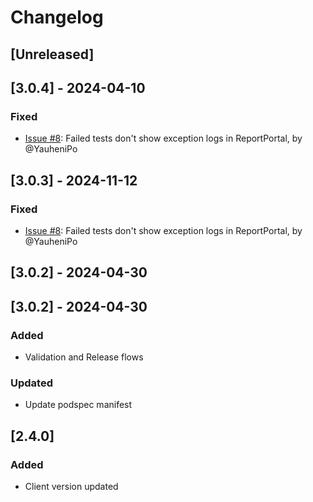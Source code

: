 # Changelog

## [Unreleased]
## [3.0.4] - 2024-04-10
### Fixed
- [Issue #8](https://github.com/reportportal/agent-swift-XCTest/issues/8): Failed tests don't show exception logs in ReportPortal, by @YauheniPo

## [3.0.3] - 2024-11-12
### Fixed
- [Issue #8](https://github.com/reportportal/agent-swift-XCTest/issues/8): Failed tests don't show exception logs in ReportPortal, by @YauheniPo

## [3.0.2] - 2024-04-30

## [3.0.2] - 2024-04-30

### Added
- Validation and Release flows

### Updated
- Update podspec manifest

## [2.4.0]
### Added
- Client version updated
